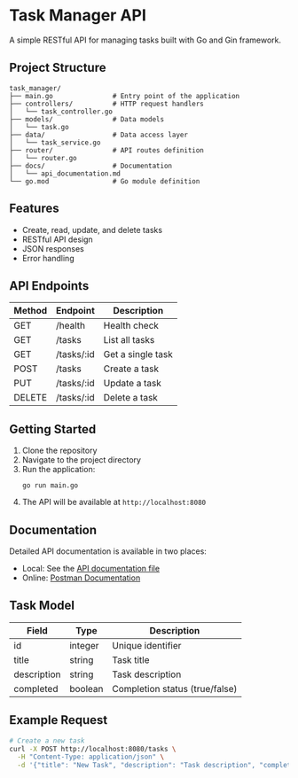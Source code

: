 # Task Manager API

A simple RESTful API for managing tasks built with Go and Gin framework.

## Project Structure

```
task_manager/
├── main.go               # Entry point of the application
├── controllers/          # HTTP request handlers
│   └── task_controller.go
├── models/               # Data models
│   └── task.go
├── data/                 # Data access layer
│   └── task_service.go
├── router/               # API routes definition
│   └── router.go
├── docs/                 # Documentation
│   └── api_documentation.md
└── go.mod                # Go module definition
```

## Features

- Create, read, update, and delete tasks
- RESTful API design
- JSON responses
- Error handling

## API Endpoints

| Method | Endpoint    | Description       |
|--------|-------------|-------------------|
| GET    | /health     | Health check      |
| GET    | /tasks      | List all tasks    |
| GET    | /tasks/:id  | Get a single task |
| POST   | /tasks      | Create a task     |
| PUT    | /tasks/:id  | Update a task     |
| DELETE | /tasks/:id  | Delete a task     |

## Getting Started

1. Clone the repository
2. Navigate to the project directory
3. Run the application:
   ```
   go run main.go
   ```
4. The API will be available at `http://localhost:8080`

## Documentation

Detailed API documentation is available in two places:
- Local: See the [API documentation file](docs/api_documentation.md)
- Online: [Postman Documentation](https://documenter.getpostman.com/view/34870519/2sB2ixjtd5)

## Task Model

| Field       | Type    | Description                         |
|-------------|---------|-------------------------------------|
| id          | integer | Unique identifier                   |
| title       | string  | Task title                          |
| description | string  | Task description                    |
| completed   | boolean | Completion status (true/false)      |

## Example Request

```bash
# Create a new task
curl -X POST http://localhost:8080/tasks \
  -H "Content-Type: application/json" \
  -d '{"title": "New Task", "description": "Task description", "completed": false}'
```
